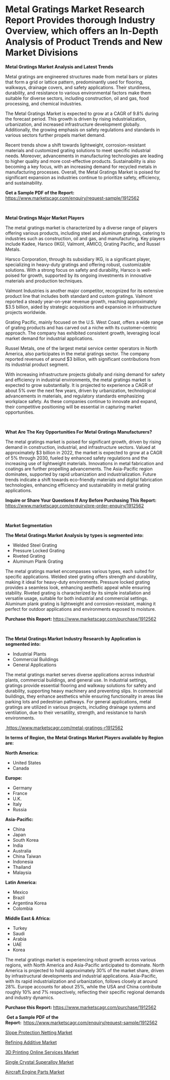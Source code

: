 <p><h1>Metal Gratings Market Research Report Provides thorough Industry Overview, which offers an In-Depth Analysis of Product Trends and New Market Divisions</h1></p><p><strong>Metal Gratings Market Analysis and Latest Trends</strong></p>
<p><p>Metal gratings are engineered structures made from metal bars or plates that form a grid or lattice pattern, predominantly used for flooring, walkways, drainage covers, and safety applications. Their sturdiness, durability, and resistance to various environmental factors make them suitable for diverse sectors, including construction, oil and gas, food processing, and chemical industries. </p><p>The Metal Gratings Market is expected to grow at a CAGR of 9.8% during the forecast period. This growth is driven by rising industrialization, urbanization, and increased infrastructure development globally. Additionally, the growing emphasis on safety regulations and standards in various sectors further propels market demand. </p><p>Recent trends show a shift towards lightweight, corrosion-resistant materials and customized grating solutions to meet specific industrial needs. Moreover, advancements in manufacturing technologies are leading to higher quality and more cost-effective products. Sustainability is also becoming a key focus, with an increasing demand for recycled metals in manufacturing processes. Overall, the Metal Gratings Market is poised for significant expansion as industries continue to prioritize safety, efficiency, and sustainability.</p></p>
<p><strong>Get a Sample PDF of the Report:&nbsp;</strong> <a href="https://www.marketscagr.com/enquiry/request-sample/1912562?utm_campaign=2014&utm_medium=2&utm_source=Github&utm_content=ia&utm_term=31012025&utm_id=metal-gratings">https://www.marketscagr.com/enquiry/request-sample/1912562</a></p>
<p>&nbsp;</p>
<p><strong>Metal Gratings Major Market Players</strong></p>
<p><p>The metal gratings market is characterized by a diverse range of players offering various products, including steel and aluminum gratings, catering to industries such as construction, oil and gas, and manufacturing. Key players include Kadee, Harsco (IKG), Valmont, AMICO, Grating Pacific, and Russel Metals.</p><p>Harsco Corporation, through its subsidiary IKG, is a significant player, specializing in heavy-duty gratings and offering robust, customizable solutions. With a strong focus on safety and durability, Harsco is well-poised for growth, supported by its ongoing investments in innovative materials and production techniques. </p><p>Valmont Industries is another major competitor, recognized for its extensive product line that includes both standard and custom gratings. Valmont reported a steady year-on-year revenue growth, reaching approximately $3.5 billion, aided by strategic acquisitions and expansion in infrastructure projects worldwide.</p><p>Grating Pacific, mainly focused on the U.S. West Coast, offers a wide range of grating products and has carved out a niche with its customer-centric approach. The company has exhibited consistent growth, leveraging local market demand for industrial applications.</p><p>Russel Metals, one of the largest metal service center operators in North America, also participates in the metal gratings sector. The company reported revenues of around $3 billion, with significant contributions from its industrial product segment.</p><p>With increasing infrastructure projects globally and rising demand for safety and efficiency in industrial environments, the metal gratings market is expected to grow substantially. It is projected to experience a CAGR of about 5% over the next few years, driven by urbanization, technological advancements in materials, and regulatory standards emphasizing workplace safety. As these companies continue to innovate and expand, their competitive positioning will be essential in capturing market opportunities.</p></p>
<p>&nbsp;</p>
<p><strong>What Are The Key Opportunities For Metal Gratings Manufacturers?</strong></p>
<p><p>The metal gratings market is poised for significant growth, driven by rising demand in construction, industrial, and infrastructure sectors. Valued at approximately $3 billion in 2022, the market is expected to grow at a CAGR of 5% through 2030, fueled by enhanced safety regulations and the increasing use of lightweight materials. Innovations in metal fabrication and coatings are further propelling advancements. The Asia-Pacific region dominates, supported by rapid urbanization and industrialization. Future trends indicate a shift towards eco-friendly materials and digital fabrication technologies, enhancing efficiency and sustainability in metal grating applications.</p></p>
<p><strong>Inquire or Share Your Questions If Any Before Purchasing This Report:</strong> <a href="https://www.marketscagr.com/enquiry/pre-order-enquiry/1912562?utm_campaign=2014&utm_medium=2&utm_source=Github&utm_content=ia&utm_term=31012025&utm_id=metal-gratings">https://www.marketscagr.com/enquiry/pre-order-enquiry/1912562</a></p>
<p>&nbsp;</p>
<p><strong>Market Segmentation</strong></p>
<p><strong>The Metal Gratings Market Analysis by types is segmented into:</strong></p>
<p><ul><li>Welded Steel Grating</li><li>Pressure Locked Grating</li><li>Riveted Grating</li><li>Aluminum Plank Grating</li></ul></p>
<p><p>The metal gratings market encompasses various types, each suited for specific applications. Welded steel grating offers strength and durability, making it ideal for heavy-duty environments. Pressure locked grating provides a seamless look, enhancing aesthetic appeal while ensuring stability. Riveted grating is characterized by its simple installation and versatile usage, suitable for both industrial and commercial settings. Aluminum plank grating is lightweight and corrosion-resistant, making it perfect for outdoor applications and environments exposed to moisture.</p></p>
<p><strong>Purchase this Report:&nbsp;</strong><a href="https://www.marketscagr.com/purchase/1912562?utm_campaign=2014&utm_medium=2&utm_source=Github&utm_content=ia&utm_term=31012025&utm_id=metal-gratings">https://www.marketscagr.com/purchase/1912562</a></p>
<p>&nbsp;</p>
<p><strong>The Metal Gratings Market Industry Research by Application is segmented into:</strong></p>
<p><ul><li>Industrial Plants</li><li>Commercial Buildings</li><li>General Applications</li></ul></p>
<p><p>The metal gratings market serves diverse applications across industrial plants, commercial buildings, and general use. In industrial settings, gratings provide essential flooring and walkway solutions for safety and durability, supporting heavy machinery and preventing slips. In commercial buildings, they enhance aesthetics while ensuring functionality in areas like parking lots and pedestrian pathways. For general applications, metal gratings are utilized in various projects, including drainage systems and ventilation, due to their versatility, strength, and resistance to harsh environments.</p></p>
<p><a href="https://www.marketscagr.com/metal-gratings-r1912562?utm_campaign=2014&utm_medium=2&utm_source=Github&utm_content=ia&utm_term=31012025&utm_id=metal-gratings">&nbsp;https://www.marketscagr.com/metal-gratings-r1912562</a></p>
<p><strong>In terms of Region, the Metal Gratings Market Players available by Region are:</strong></p>
<p>
    <p> <strong> North America: </strong>
        <ul>
            <li>United States</li>
            <li>Canada</li>
        </ul>
        </p> 
    <p> <strong> Europe: </strong>
        <ul>
            <li>Germany</li>
            <li>France</li>
            <li>U.K.</li>
            <li>Italy</li>
            <li>Russia</li>
        </ul>
        </p> 
    <p> <strong> Asia-Pacific: </strong>
        <ul>
            <li>China</li>
            <li>Japan</li>
            <li>South Korea</li>
            <li>India</li>
            <li>Australia</li>
            <li>China Taiwan</li>
            <li>Indonesia</li>
            <li>Thailand</li>
            <li>Malaysia</li>
        </ul>
        </p> 
    <p> <strong> Latin America: </strong>
        <ul>
            <li>Mexico</li>
            <li>Brazil</li>
            <li>Argentina Korea</li>
            <li>Colombia</li>
        </ul>
        </p> 
    <p> <strong> Middle East & Africa: </strong>
        <ul>
            <li>Turkey</li>
            <li>Saudi</li>
            <li>Arabia</li>
            <li>UAE</li>
            <li>Korea</li>
        </ul>
    </p>
    </p>
<p><p>The metal gratings market is experiencing robust growth across various regions, with North America and Asia-Pacific anticipated to dominate. North America is projected to hold approximately 30% of the market share, driven by infrastructural developments and industrial applications. Asia-Pacific, with its rapid industrialization and urbanization, follows closely at around 28%. Europe accounts for about 25%, while the USA and China contribute roughly 10% and 7% respectively, reflecting their specific regional demands and industry dynamics.</p></p>
<p><strong>Purchase this Report: </strong><a href="https://www.marketscagr.com/purchase/1912562?utm_campaign=2014&utm_medium=2&utm_source=Github&utm_content=ia&utm_term=31012025&utm_id=metal-gratings">https://www.marketscagr.com/purchase/1912562</a></p>
<p>&nbsp;<strong>Get a Sample PDF of the Report:&nbsp;&nbsp;</strong><a href="https://www.marketscagr.com/enquiry/request-sample/1912562?utm_campaign=2014&utm_medium=2&utm_source=Github&utm_content=ia&utm_term=31012025&utm_id=metal-gratings">https://www.marketscagr.com/enquiry/request-sample/1912562</a></p>
<p><strong></strong></p>
<p><p><a href="https://github.com/JosephineMcguire65/Market-Research-Report-List-1/blob/main/slope-protection-netting-market.md?utm_campaign=2014&utm_medium=2&utm_source=Github&utm_content=ia&utm_term=31012025&utm_id=metal-gratings">Slope Protection Netting Market</a></p><p><a href="https://www.linkedin.com/pulse/exploring-refining-additive-market-dynamics-global-trends-cx8he?utm_campaign=2014&utm_medium=2&utm_source=Github&utm_content=ia&utm_term=31012025&utm_id=metal-gratings">Refining Additive Market</a></p><p><a href="https://www.linkedin.com/pulse/analyzing-3d-printing-online-services-market-revenue-kr1vf?utm_campaign=2014&utm_medium=2&utm_source=Github&utm_content=ia&utm_term=31012025&utm_id=metal-gratings">3D Printing Online Services Market</a></p><p><a href="https://www.linkedin.com/pulse/single-crystal-superalloy-market-scope-shows-upward-growth-projected-otkrc?utm_campaign=2014&utm_medium=2&utm_source=Github&utm_content=ia&utm_term=31012025&utm_id=metal-gratings">Single Crystal Superalloy Market</a></p><p><a href="https://www.linkedin.com/pulse/evaluating-aircraft-engine-parts-market-current-trends-trqoc?utm_campaign=2014&utm_medium=2&utm_source=Github&utm_content=ia&utm_term=31012025&utm_id=metal-gratings">Aircraft Engine Parts Market</a></p></p>